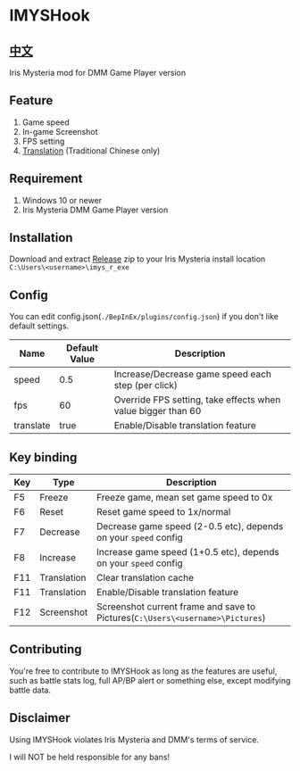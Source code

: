 # IMYSHook

## [中文](README_TC.md)

Iris Mysteria mod for DMM Game Player version

## Feature

1. Game speed
2. In-game Screenshot
3. FPS setting
4. [Translation](Translation.md) (Traditional Chinese only)

## Requirement

1. Windows 10 or newer
2. Iris Mysteria DMM Game Player version

## Installation

Download and extract [Release](https://github.com/IrisMystery/IMYSHook/releases) zip to your Iris Mysteria install
location `C:\Users\<username>\imys_r_exe`

## Config

You can edit config.json(`./BepInEx/plugins/config.json`) if you don't like default settings.

| Name      | Default Value | Description                                                  |
|-----------|---------------|--------------------------------------------------------------|
| speed     | 0.5           | Increase/Decrease game speed each step (per click)           | 
| fps       | 60            | Override FPS setting, take effects when value bigger than 60 |
| translate | true          | Enable/Disable translation feature                           |

## Key binding

| Key | Type        | Description                                                                   |
|-----|-------------|-------------------------------------------------------------------------------|
| F5  | Freeze      | Freeze game, mean set game speed to 0x                                        |
| F6  | Reset       | Reset game speed to 1x/normal                                                 | 
| F7  | Decrease    | Decrease game speed (2-0.5 etc), depends on your `speed` config               | 
| F8  | Increase    | Increase game speed (1+0.5 etc), depends on your `speed` config               |
| F11 | Translation | Clear translation cache                                                       |
| F11 | Translation | Enable/Disable translation feature                                            |
| F12 | Screenshot  | Screenshot current frame and save to Pictures(`C:\Users\<username>\Pictures`) |

## Contributing

You're free to contribute to IMYSHook as long as the features are useful, such as battle stats log, full AP/BP alert or
something else, except modifying battle data.

## Disclaimer

Using IMYSHook violates Iris Mysteria and DMM's terms of service.

I will NOT be held responsible for any bans!
